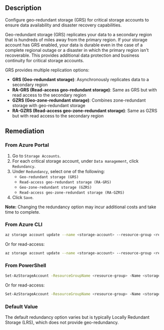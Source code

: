 ## Description

Configure geo-redundant storage (GRS) for critical storage accounts to ensure data availability and disaster recovery capabilities.

Geo-redundant storage (GRS) replicates your data to a secondary region that is hundreds of miles away from the primary region. If your storage account has GRS enabled, your data is durable even in the case of a complete regional outage or a disaster in which the primary region isn't recoverable. This provides additional data protection and business continuity for critical storage accounts.

GRS provides multiple replication options:
- **GRS (Geo-redundant storage)**: Asynchronously replicates data to a secondary region
- **RA-GRS (Read-access geo-redundant storage)**: Same as GRS but with read access to the secondary region
- **GZRS (Geo-zone-redundant storage)**: Combines zone-redundant storage with geo-redundant storage
- **RA-GZRS (Read-access geo-zone-redundant storage)**: Same as GZRS but with read access to the secondary region

## Remediation

### From Azure Portal

1. Go to `Storage Accounts`.
2. For each critical storage account, under `Data management`, click `Redundancy`.
3. Under `Redundancy`, select one of the following:
   - `Geo-redundant storage (GRS)`
   - `Read-access geo-redundant storage (RA-GRS)`
   - `Geo-zone-redundant storage (GZRS)`
   - `Read-access geo-zone-redundant storage (RA-GZRS)`
4. Click `Save`.

**Note:** Changing the redundancy option may incur additional costs and take time to complete.

### From Azure CLI

```bash
az storage account update --name <storage-account> --resource-group <resource-group> --sku Standard_GRS
```

Or for read-access:

```bash
az storage account update --name <storage-account> --resource-group <resource-group> --sku Standard_RAGRS
```

### From PowerShell

```bash
Set-AzStorageAccount -ResourceGroupName <resource-group> -Name <storage-account> -SkuName Standard_GRS
```

Or for read-access:

```bash
Set-AzStorageAccount -ResourceGroupName <resource-group> -Name <storage-account> -SkuName Standard_RAGRS
```

### Default Value

The default redundancy option varies but is typically Locally Redundant Storage (LRS), which does not provide geo-redundancy.

